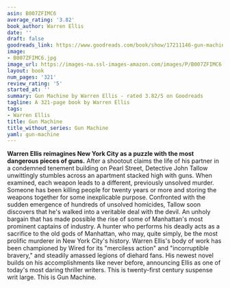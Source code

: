 ```yaml
---
asin: B007ZFIMC6
average_rating: '3.82'
book_author: Warren Ellis
date: ''
draft: false
goodreads_link: https://www.goodreads.com/book/show/17211146-gun-machine
image:
- B007ZFIMC6.jpg
image_url: https://images-na.ssl-images-amazon.com/images/P/B007ZFIMC6.01._SCLZZZZZZZ.jpg
layout: book
num_pages: '321'
review_rating: '5'
started_at: ''
summary: Gun Machine by Warren Ellis - rated 3.82/5 on Goodreads
tagline: A 321-page book by Warren Ellis
tags:
- Warren Ellis
title: Gun Machine
title_without_series: Gun Machine
yaml: gun-machine
---
```


<b>Warren Ellis reimagines New York City as a puzzle with the most dangerous pieces of guns.</b> After a shootout claims the life of his partner in a condemned tenement building on Pearl Street, Detective John Tallow unwittingly stumbles across an apartment stacked high with guns. When examined, each weapon leads to a different, previously unsolved murder. Someone has been killing people for twenty years or more and storing the weapons together for some inexplicable purpose. Confronted with the sudden emergence of hundreds of unsolved homicides, Tallow soon discovers that he's walked into a veritable deal with the devil. An unholy bargain that has made possible the rise of some of Manhattan's most prominent captains of industry. A hunter who performs his deadly acts as a sacrifice to the old gods of Manhattan, who may, quite simply, be the most prolific murderer in New York City's history. Warren Ellis's body of work has been championed by Wired for its "merciless action" and "incorruptible bravery," and steadily amassed legions of diehard fans. His newest novel builds on his accomplishments like never before, announcing Ellis as one of today's most daring thriller writers. This is twenty-first century suspense writ large. This is Gun Machine.